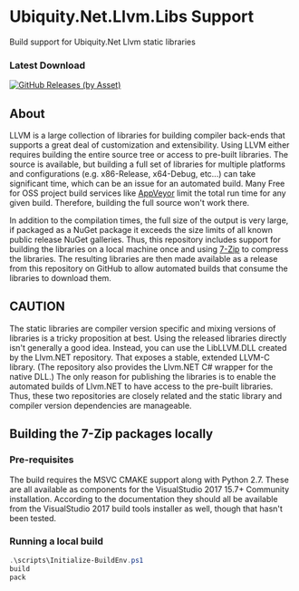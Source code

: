 # Ubiquity.Net.Llvm.Libs Support
Build support for Ubiquity.Net Llvm static libraries
### Latest Download
[![GitHub Releases (by Asset)](https://img.shields.io/github/downloads/UbiquityDotNet/Llvm.Libs/v6.0.1-msvc-15.8/llvm-libs-6.0.1-msvc-15.8.7z.svg)](https://github.com/UbiquityDotNET/Llvm.Libs/releases/download/v6.0.1-msvc-15.8/llvm-libs-6.0.1-msvc-15.8.7z)

## About
LLVM is a large collection of libraries for building compiler back-ends that
supports a great deal of customization and extensibility. Using LLVM either
requires building the entire source tree or access to pre-built libraries.
The source is available, but building a full set of libraries for multiple
platforms and configurations (e.g. x86-Release, x64-Debug, etc...) can take
significant time, which can be an issue for an automated build. Many Free for
OSS project build services like [AppVeyor](http://AppVeyor.com) limit the total
run time for any given build. Therefore, building the full source won't work there.

In addition to the compilation times, the full size of the output is very large, if
packaged as a NuGet package it exceeds the size limits of all known public release
NuGet galleries. Thus, this repository includes support for building the libraries
on a local machine once and using [7-Zip](https://www.7-zip.org/) to compress the
libraries. The resulting libraries are then made available as a release from this
repository on GitHub to allow automated builds that consume the libraries to download
them.

## CAUTION
The static libraries are compiler version specific and mixing versions of libraries
is a tricky proposition at best. Using the released libraries directly isn't generally
a good idea. Instead, you can use the LibLLVM.DLL created by the Llvm.NET repository. That
exposes a stable, extended LLVM-C library. (The repository also provides the Llvm.NET
C# wrapper for the native DLL.) The only reason for publishing the libraries is to enable
the automated builds of Llvm.NET to have access to the pre-built libraries. Thus, these
two repositories are closely related and the static library and compiler version 
dependencies are manageable.

## Building the 7-Zip packages locally
### Pre-requisites
The build requires the MSVC CMAKE support along with Python 2.7. These are all available as
components for the VisualStudio 2017 15.7+ Community installation. According to the documentation
they should all be available from the VisualStudio 2017 build tools installer as well, though that
hasn't been tested.

### Running a local build
```PowerShell
.\scripts\Initialize-BuildEnv.ps1
build
pack
```
